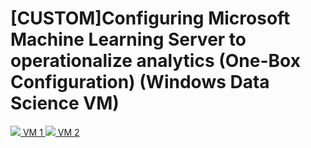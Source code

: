 # [CUSTOM]Configuring Microsoft Machine Learning Server to operationalize analytics (One-Box Configuration) (Windows Data Science VM)

<a href="https%3A%2F%2Fraw.githubusercontent.com%2Fthdotnet%2Fone-box-windows-dsvm%2Fmaster%2Fazuredeploy.json" target="_blank">
    <img src="http://azuredeploy.net/deploybutton.png" /> VM 1
</a>

<a href="https%3A%2F%2Fraw.githubusercontent.com%2Fthdotnet%2Fone-box-windows-dsvm%2Fmaster%2Fazuredeploy2.json" target="_blank">
    <img src="http://azuredeploy.net/deploybutton.png" /> VM 2
</a>


